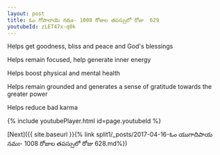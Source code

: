 ```yaml
---
layout: post
title: ఓం గోపాలాయె నమః- 1008 రోజుల తపస్సులో రోజు  629
youtubeId: zLET47x-q0k
---
```

 
 
Helps get goodness, bliss and peace and God's blessings
 
Helps remain focused, help generate inner energy 
 
Helps boost physical and mental health 
 
Helps remain grounded and generates a sense of gratitude towards the greater power 
 
Helps reduce bad karma
 
 
 
 


{% include youtubePlayer.html id=page.youtubeId %}
 
[Next]({{ site.baseurl }}{% link  split1/_posts/2017-04-16-ఓం యుగాదిపాయ నమః- 1008 రోజుల తపస్సులో రోజు  628.md%})
 

